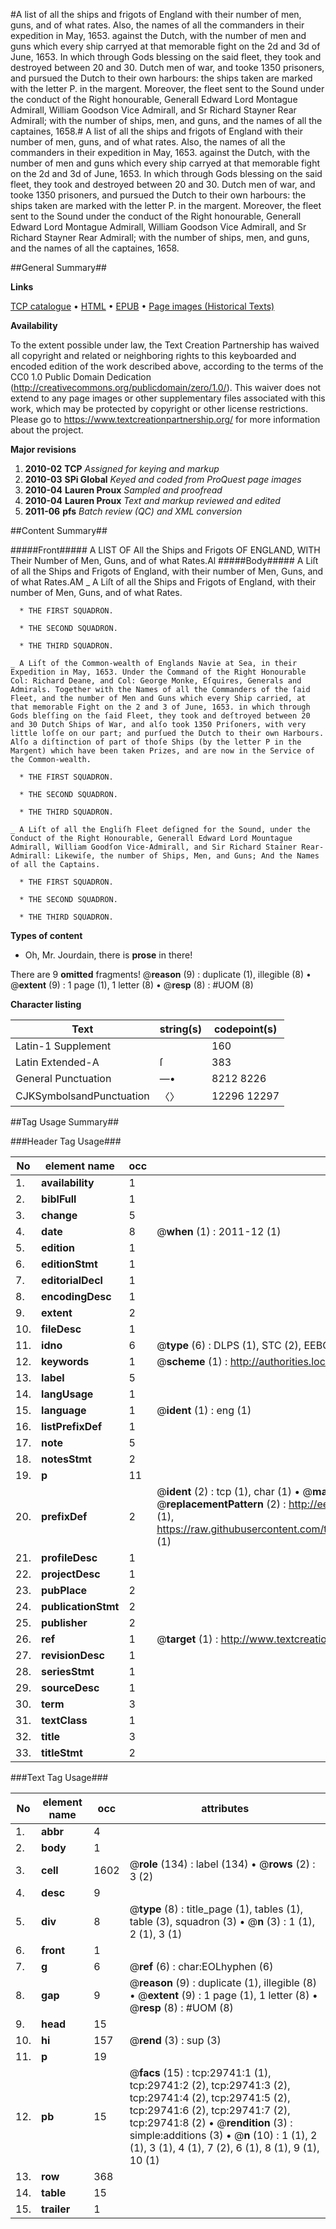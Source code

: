 #A list of all the ships and frigots of England with their number of men, guns, and of what rates. Also, the names of all the commanders in their expedition in May, 1653. against the Dutch, with the number of men and guns which every ship carryed at that memorable fight on the 2d and 3d of June, 1653. In which through Gods blessing on the said fleet, they took and destroyed between 20 and 30. Dutch men of war, and tooke 1350 prisoners, and pursued the Dutch to their own harbours: the ships taken are marked with the letter P. in the margent. Moreover, the fleet sent to the Sound under the conduct of the Right honourable, Generall Edward Lord Montague Admirall, William Goodson Vice Admirall, and Sr Richard Stayner Rear Admirall; with the number of ships, men, and guns, and the names of all the captaines, 1658.#
A list of all the ships and frigots of England with their number of men, guns, and of what rates. Also, the names of all the commanders in their expedition in May, 1653. against the Dutch, with the number of men and guns which every ship carryed at that memorable fight on the 2d and 3d of June, 1653. In which through Gods blessing on the said fleet, they took and destroyed between 20 and 30. Dutch men of war, and tooke 1350 prisoners, and pursued the Dutch to their own harbours: the ships taken are marked with the letter P. in the margent. Moreover, the fleet sent to the Sound under the conduct of the Right honourable, Generall Edward Lord Montague Admirall, William Goodson Vice Admirall, and Sr Richard Stayner Rear Admirall; with the number of ships, men, and guns, and the names of all the captaines, 1658.

##General Summary##

**Links**

[TCP catalogue](http://www.ota.ox.ac.uk/tcp/)  • 
[HTML](http://tei.it.ox.ac.uk/tcp/Texts-HTML/free/A48/A48642.html)  • 
[EPUB](http://tei.it.ox.ac.uk/tcp/Texts-EPUB/free/A48/A48642.epub) • 
[Page images (Historical Texts)](https://historicaltexts.jisc.ac.uk/eebo-99825360e)

**Availability**

To the extent possible under law, the Text Creation Partnership has waived all copyright and related or neighboring rights to this keyboarded and encoded edition of the work described above, according to the terms of the CC0 1.0 Public Domain Dedication (http://creativecommons.org/publicdomain/zero/1.0/). This waiver does not extend to any page images or other supplementary files associated with this work, which may be protected by copyright or other license restrictions. Please go to https://www.textcreationpartnership.org/ for more information about the project.

**Major revisions**

1. __2010-02__ __TCP__ *Assigned for keying and markup*
1. __2010-03__ __SPi Global__ *Keyed and coded from ProQuest page images*
1. __2010-04__ __Lauren Proux__ *Sampled and proofread*
1. __2010-04__ __Lauren Proux__ *Text and markup reviewed and edited*
1. __2011-06__ __pfs__ *Batch review (QC) and XML conversion*

##Content Summary##

#####Front#####
A LIST OF All the Ships and Frigots OF ENGLAND, WITH Their Number of Men, Guns, and of what Rates.Al
#####Body#####
A Liſt of all the Ships and Frigots of England, with their number of Men, Guns, and of what Rates.AM
    _ A Liſt of all the Ships and Frigots of England, with their number of Men, Guns, and of what Rates.

      * THE FIRST SQUADRON.

      * THE SECOND SQUADRON.

      * THE THIRD SQUADRON.

    _ A Liſt of the Common-wealth of Englands Navie at Sea, in their Expedition in May, 1653. Under the Command of the Right Honourable Col: Richard Deane, and Col: George Monke, Eſquires, Generals and Admirals. Together with the Names of all the Commanders of the ſaid Fleet, and the number of Men and Guns which every Ship carried, at that memorable Fight on the 2 and 3 of June, 1653. in which through Gods bleſſing on the ſaid Fleet, they took and deſtroyed between 20 and 30 Dutch Ships of War, and alſo took 1350 Priſoners, with very little loſſe on our part; and purſued the Dutch to their own Harbours. Alſo a diſtinction of part of thoſe Ships (by the letter P in the Margent) which have been taken Prizes, and are now in the Service of the Common-wealth.

      * THE FIRST SQUADRON.

      * THE SECOND SQUADRON.

      * THE THIRD SQUADRON.

    _ A Liſt of all the Engliſh Fleet deſigned for the Sound, under the Conduct of the Right Honourable, Generall Edward Lord Mountague Admirall, William Goodſon Vice-Admirall, and Sir Richard Stainer Rear-Admirall: Likewiſe, the number of Ships, Men, and Guns; And the Names of all the Captains.

      * THE FIRST SQUADRON.

      * THE SECOND SQUADRON.

      * THE THIRD SQUADRON.

**Types of content**

  * Oh, Mr. Jourdain, there is **prose** in there!

There are 9 **omitted** fragments! 
 @__reason__ (9) : duplicate (1), illegible (8)  •  @__extent__ (9) : 1 page (1), 1 letter (8)  •  @__resp__ (8) : #UOM (8)

**Character listing**


|Text|string(s)|codepoint(s)|
|---|---|---|
|Latin-1 Supplement| |160|
|Latin Extended-A|ſ|383|
|General Punctuation|—•|8212 8226|
|CJKSymbolsandPunctuation|〈〉|12296 12297|

##Tag Usage Summary##

###Header Tag Usage###

|No|element name|occ|attributes|
|---|---|---|---|
|1.|__availability__|1||
|2.|__biblFull__|1||
|3.|__change__|5||
|4.|__date__|8| @__when__ (1) : 2011-12 (1)|
|5.|__edition__|1||
|6.|__editionStmt__|1||
|7.|__editorialDecl__|1||
|8.|__encodingDesc__|1||
|9.|__extent__|2||
|10.|__fileDesc__|1||
|11.|__idno__|6| @__type__ (6) : DLPS (1), STC (2), EEBO-CITATION (1), PROQUEST (1), VID (1)|
|12.|__keywords__|1| @__scheme__ (1) : http://authorities.loc.gov/ (1)|
|13.|__label__|5||
|14.|__langUsage__|1||
|15.|__language__|1| @__ident__ (1) : eng (1)|
|16.|__listPrefixDef__|1||
|17.|__note__|5||
|18.|__notesStmt__|2||
|19.|__p__|11||
|20.|__prefixDef__|2| @__ident__ (2) : tcp (1), char (1)  •  @__matchPattern__ (2) : ([0-9\-]+):([0-9IVX]+) (1), (.+) (1)  •  @__replacementPattern__ (2) : http://eebo.chadwyck.com/downloadtiff?vid=$1&page=$2 (1), https://raw.githubusercontent.com/textcreationpartnership/Texts/master/tcpchars.xml#$1 (1)|
|21.|__profileDesc__|1||
|22.|__projectDesc__|1||
|23.|__pubPlace__|2||
|24.|__publicationStmt__|2||
|25.|__publisher__|2||
|26.|__ref__|1| @__target__ (1) : http://www.textcreationpartnership.org/docs/. (1)|
|27.|__revisionDesc__|1||
|28.|__seriesStmt__|1||
|29.|__sourceDesc__|1||
|30.|__term__|3||
|31.|__textClass__|1||
|32.|__title__|3||
|33.|__titleStmt__|2||


###Text Tag Usage###

|No|element name|occ|attributes|
|---|---|---|---|
|1.|__abbr__|4||
|2.|__body__|1||
|3.|__cell__|1602| @__role__ (134) : label (134)  •  @__rows__ (2) : 3 (2)|
|4.|__desc__|9||
|5.|__div__|8| @__type__ (8) : title_page (1), tables (1), table (3), squadron (3)  •  @__n__ (3) : 1 (1), 2 (1), 3 (1)|
|6.|__front__|1||
|7.|__g__|6| @__ref__ (6) : char:EOLhyphen (6)|
|8.|__gap__|9| @__reason__ (9) : duplicate (1), illegible (8)  •  @__extent__ (9) : 1 page (1), 1 letter (8)  •  @__resp__ (8) : #UOM (8)|
|9.|__head__|15||
|10.|__hi__|157| @__rend__ (3) : sup (3)|
|11.|__p__|19||
|12.|__pb__|15| @__facs__ (15) : tcp:29741:1 (1), tcp:29741:2 (2), tcp:29741:3 (2), tcp:29741:4 (2), tcp:29741:5 (2), tcp:29741:6 (2), tcp:29741:7 (2), tcp:29741:8 (2)  •  @__rendition__ (3) : simple:additions (3)  •  @__n__ (10) : 1 (1), 2 (1), 3 (1), 4 (1), 7 (2), 6 (1), 8 (1), 9 (1), 10 (1)|
|13.|__row__|368||
|14.|__table__|15||
|15.|__trailer__|1||
